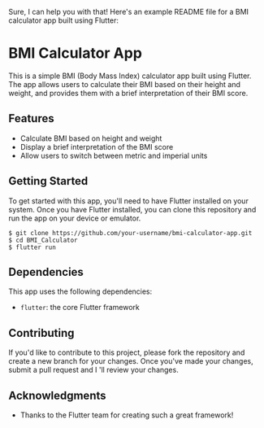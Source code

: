 Sure, I can help you with that! Here's an example README file for a BMI calculator app built using Flutter:

# BMI Calculator App

This is a simple BMI (Body Mass Index) calculator app built using Flutter. The app allows users to calculate their BMI based on their height and weight, and provides them with a brief interpretation of their BMI score.

## Features

- Calculate BMI based on height and weight
- Display a brief interpretation of the BMI score
- Allow users to switch between metric and imperial units



## Getting Started

To get started with this app, you'll need to have Flutter installed on your system. Once you have Flutter installed, you can clone this repository and run the app on your device or emulator.

```
$ git clone https://github.com/your-username/bmi-calculator-app.git
$ cd BMI_Calculator
$ flutter run
```

## Dependencies

This app uses the following dependencies:

- `flutter`: the core Flutter framework


## Contributing

If you'd like to contribute to this project, please fork the repository and create a new branch for your changes. Once you've made your changes, submit a pull request and I 'll review your changes.


## Acknowledgments

- Thanks to the Flutter team for creating such a great framework!
